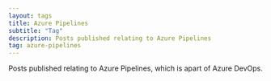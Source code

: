 ```yaml
---
layout: tags
title: Azure Pipelines
subtitle: "Tag"
description: Posts published relating to Azure Pipelines
tag: azure-pipelines
---
```


Posts published relating to Azure Pipelines, which is apart of Azure DevOps.